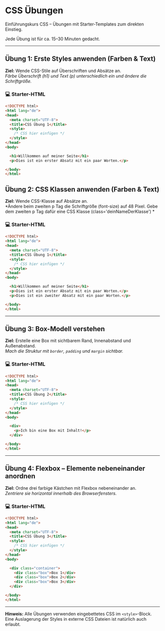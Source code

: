 # CSS Übungen

Einführungskurs CSS – Übungen mit Starter-Templates zum direkten Einstieg.  

Jede Übung ist für ca. 15–30 Minuten gedacht.

---

## Übung 1: Erste Styles anwenden (Farben & Text)

**Ziel:** Wende CSS-Stile auf Überschriften und Absätze an.  
*Färbe Überschrift (h1) und Text (p) unterschiedlich ein und ändere die Schriftgröße.*

### 💻 Starter-HTML

```html
<!DOCTYPE html>
<html lang="de">
<head>
  <meta charset="UTF-8">
  <title>CSS Übung 1</title>
  <style>
    /* CSS hier einfügen */
  </style>
</head>
<body>

  <h1>Willkommen auf meiner Seite</h1>
  <p>Dies ist ein erster Absatz mit ein paar Worten.</p>

</body>
</html>
```


## Übung 2: CSS Klassen anwenden (Farben & Text)

**Ziel:** Wende CSS-Klasse auf Absätze an.  
*Ändere beim zweiten p Tag die Schriftgröße (font-size) auf 48 Pixel. Gebe dem zweiten p Tag dafür eine CSS Klasse (class='deinNameDerKlasse') *

### 💻 Starter-HTML

```html
<!DOCTYPE html>
<html lang="de">
<head>
  <meta charset="UTF-8">
  <title>CSS Übung 1</title>
  <style>
    /* CSS hier einfügen */
  </style>
</head>
<body>

  <h1>Willkommen auf meiner Seite</h1>
  <p>Dies ist ein erster Absatz mit ein paar Worten.</p>
  <p>Dies ist ein zweiter Absatz mit ein paar Worten.</p>

</body>
</html>
```

---

## Übung 3: Box-Modell verstehen

**Ziel:** Erstelle eine Box mit sichtbarem Rand, Innenabstand und Außenabstand.  
*Mach die Struktur mit `border`, `padding` und `margin` sichtbar.*

### 💻 Starter-HTML

```html
<!DOCTYPE html>
<html lang="de">
<head>
  <meta charset="UTF-8">
  <title>CSS Übung 2</title>
  <style>
    /* CSS hier einfügen */
  </style>
</head>
<body>

  <div>
    <p>Ich bin eine Box mit Inhalt!</p>
  </div>

</body>
</html>
```

---

## Übung 4: Flexbox – Elemente nebeneinander anordnen

**Ziel:** Ordne drei farbige Kästchen mit Flexbox nebeneinander an.  
*Zentriere sie horizontal innerhalb des Browserfensters.*

### 💻 Starter-HTML

```html
<!DOCTYPE html>
<html lang="de">
<head>
  <meta charset="UTF-8">
  <title>CSS Übung 3</title>
  <style>
    /* CSS hier einfügen */
  </style>
</head>
<body>

  <div class="container">
    <div class="box">Box 1</div>
    <div class="box">Box 2</div>
    <div class="box">Box 3</div>
  </div>

</body>
</html>
```

---

**Hinweis:** Alle Übungen verwenden eingebettetes CSS im `<style>`-Block.  
Eine Auslagerung der Styles in externe CSS Dateien ist natürlich auch erlaubt.
